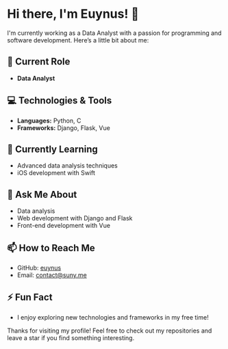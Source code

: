 # Hi there, I'm Euynus! 👋

I'm currently working as a Data Analyst with a passion for programming and software development. Here’s a little bit about me:

## 🔭 Current Role
- **Data Analyst**

## 💻 Technologies & Tools
- **Languages:** Python, C
- **Frameworks:** Django, Flask, Vue

## 🌱 Currently Learning
- Advanced data analysis techniques
- iOS development with Swift

## 💬 Ask Me About
- Data analysis
- Web development with Django and Flask
- Front-end development with Vue

## 📫 How to Reach Me
- GitHub: [euynus](https://github.com/euynus)
- Email: contact@suny.me

## ⚡ Fun Fact
- I enjoy exploring new technologies and frameworks in my free time!

Thanks for visiting my profile! Feel free to check out my repositories and leave a star if you find something interesting.
<!---
euynus/euynus is a ✨ special ✨ repository because its `README.md` (this file) appears on your GitHub profile.
You can click the Preview link to take a look at your changes.
--->
